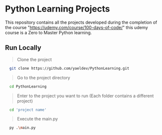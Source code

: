 # Python Learning Projects

This repository contains all the projects developed during the completion of the 
course "https://udemy.com/course/100-days-of-code/" this udemy course is a Zero to Master
Python learning.


## Run Locally

> Clone the project

```bash
  git clone https://github.com/yaeldev/PythonLearning.git
```

> Go to the project directory

```bash
  cd PythonLearning
```

> Enter to the project you want to run (Each folder contains a different project)

```bash
  cd 'project name'
```

> Execute the main.py

```bash
  py .\main.py
```
